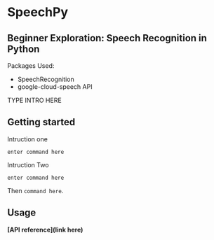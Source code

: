 # SpeechPy
## Beginner Exploration: Speech Recognition in Python
Packages Used:
- SpeechRecognition
- google-cloud-speech API


TYPE INTRO HERE


## Getting started

Intruction one

```textbox
enter command here
```
Intruction Two

```textbox
enter command here
```

Then `command here`.

## Usage

**[API reference](link here)**
